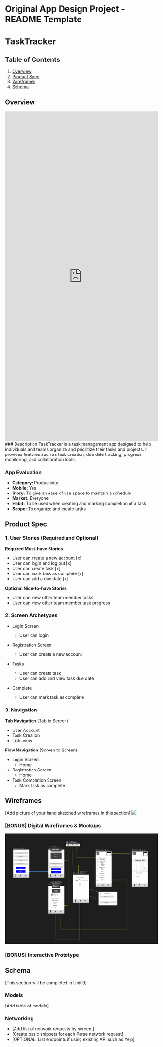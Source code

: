 Original App Design Project - README Template
===

# TaskTracker

## Table of Contents

1. [Overview](#Overview)
2. [Product Spec](#Product-Spec)
3. [Wireframes](#Wireframes)
4. [Schema](#Schema)

## Overview
<div style="position: relative; padding-bottom: 214.91712707182322%; height: 0;"><iframe src="https://www.loom.com/embed/91df32e0c48c4f4096c657cfd9a31b90?sid=b8928bb9-72da-47b6-822d-22b388207231" frameborder="0" webkitallowfullscreen mozallowfullscreen allowfullscreen style="position: absolute; top: 0; left: 0; width: 100%; height: 100%;"></iframe></div>### Description
TaskTracker is a task management app designed to help individuals and teams organize and prioritize their tasks and projects. It provides features such as task creation, due date tracking, progress monitoring, and collaboration tools.


### App Evaluation

- **Category:** Productivity
- **Mobile:** Yes
- **Story:** To give an ease of use space to maintain a schedule
- **Market:** Everyone
- **Habit:** To be used when creating and marking completion of a task
- **Scope:** To organize and create tasks

## Product Spec

### 1. User Stories (Required and Optional)

**Required Must-have Stories**

* User can create a new account   [x]
* User can login and log out      [x]
* User can create task            [x]
* User can mark task as complete  [x]
* User can add a due date         [x]

**Optional Nice-to-have Stories**

* User can view other team member tasks
* User can view other team member task progress

### 2. Screen Archetypes

* Login Screen
    * User can login

* Registration Screen
    * User can create a new account
* Tasks
    * User can create task
    * User can add and view task due date
* Complete
    * User can mark task as complete

### 3. Navigation

**Tab Navigation** (Tab to Screen)

* User Account
* Task Creation
* Lists view 

**Flow Navigation** (Screen to Screen)

* Login Screen
    * Home
* Registration Screen
    * Home
* Task Completion Screen
    * Mark task as complete 


## Wireframes

[Add picture of your hand sketched wireframes in this section]
<img src="(https://hackmd.io/_uploads/HkXj40HzT.png)" width=600>

### [BONUS] Digital Wireframes & Mockups



![](https://github.com/COP4655-MobileApps-Fall2023/cop4655-mobile-apps-final-project-final-project-group21/blob/main/wireframe.png)



### [BONUS] Interactive Prototype

## Schema 

[This section will be completed in Unit 9]

### Models

[Add table of models]

### Networking

- [Add list of network requests by screen ]
- [Create basic snippets for each Parse network request]
- [OPTIONAL: List endpoints if using existing API such as Yelp]
